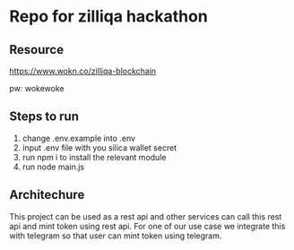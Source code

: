 # Repo for zilliqa hackathon

## Resource
https://www.wokn.co/zilliqa-blockchain

pw: wokewoke

## Steps to run

1. change .env.example into .env
2. input .env file with you silica wallet secret
3. run npm i to install the relevant module
4. run node main.js

## Architechure

This project can be used as a rest api and other services can call this rest api and mint token using rest api. For one of our use case we integrate this with telegram so that user can mint token using telegram.
